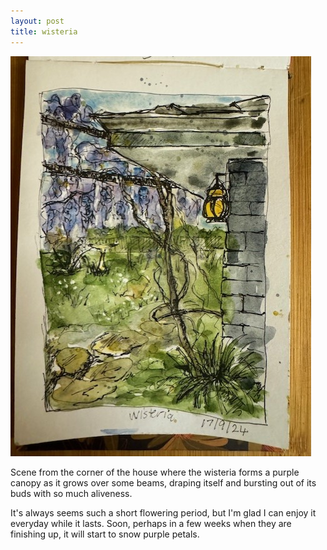 ```yaml
---
layout: post
title: wisteria
---
```

![GitHub Image](/images/wisteria.jpg)


Scene from the corner of the house where the wisteria forms a purple canopy as it grows over some beams, draping itself and bursting out of its buds with so much aliveness.

It's always seems such a short flowering period, but I'm glad I can enjoy it everyday while it lasts.  Soon, perhaps in a few weeks when they are finishing up, it will start to snow purple petals.
